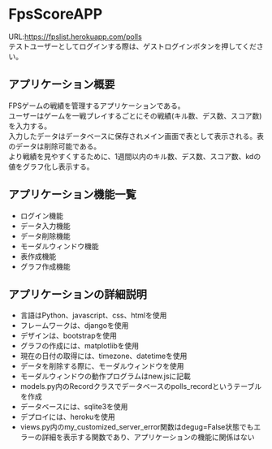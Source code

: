 # FpsScoreAPP
URL:https://fpslist.herokuapp.com/polls  
テストユーザーとしてログインする際は、ゲストログインボタンを押してください。
## アプリケーション概要
FPSゲームの戦績を管理するアプリケーションである。  
ユーザーはゲームを一戦プレイするごとにその戦績(キル数、デス数、スコア数)を入力する。  
入力したデータはデータベースに保存されメイン画面で表として表示される。表のデータは削除可能である。    
より戦績を見やすくするために、1週間以内のキル数、デス数、スコア数、kdの値をグラフ化し表示する。  
## アプリケーション機能一覧
- ログイン機能  
- データ入力機能  
- データ削除機能  
- モーダルウィンドウ機能  
- 表作成機能
- グラフ作成機能  
## アプリケーションの詳細説明
- 言語はPython、javascript、css、htmlを使用  
- フレームワークは、djangoを使用  
- デザインは、bootstrapを使用  
- グラフの作成には、matplotlibを使用  
- 現在の日付の取得には、timezone、datetimeを使用  
- データを削除する際に、モーダルウィンドウを使用  
- モーダルウィンドウの動作プログラムはnew.jsに記載
- models.py内のRecordクラスでデータベースのpolls_recordというテーブルを作成  
- データベースには、sqlite3を使用 
- デプロイには、herokuを使用   　　
- views.py内のmy_customized_server_error関数はdegug=False状態でもエラーの詳細を表示する関数であり、アプリケーションの機能に関係はない


